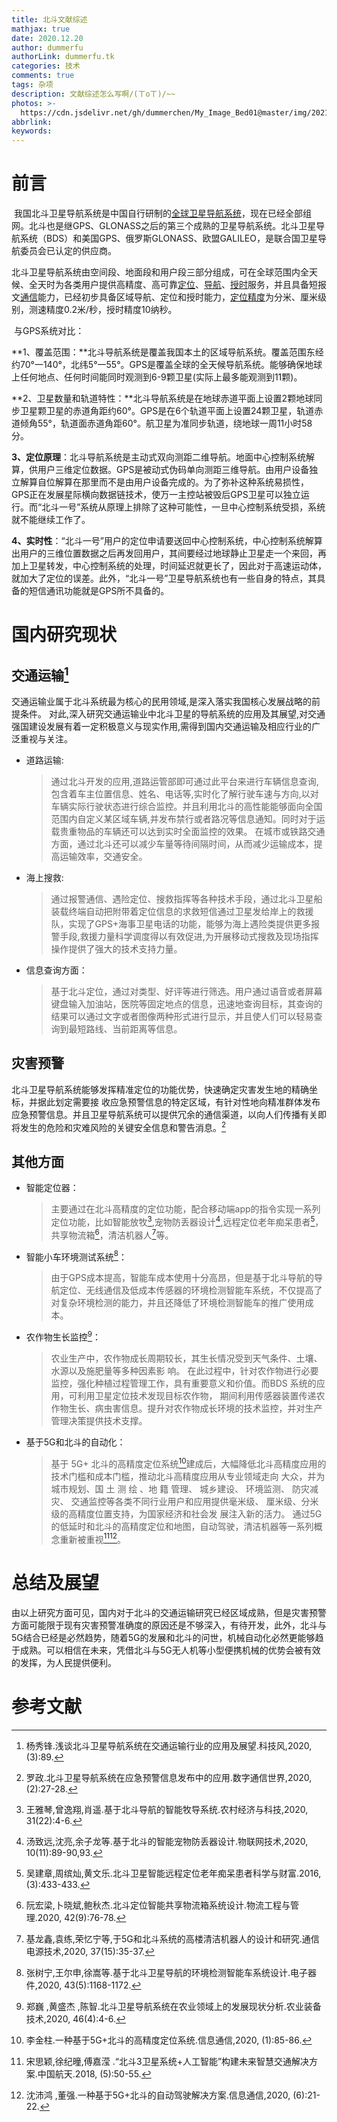 ```yaml
---
title: 北斗文献综述
mathjax: true
date: 2020.12.20
author: dummerfu
authorLink: dummerfu.tk
categories: 技术
comments: true
tags: 杂项
description: 文献综述怎么写啊/(ㄒoㄒ)/~~
photos: >-
  https://cdn.jsdelivr.net/gh/dummerchen/My_Image_Bed01@master/img/20210105115147.jpg
abbrlink: 
keywords:
---
```




# 前言

​	我国北斗卫星导航系统是中国自行研制的[全球卫星导航系统](https://baike.baidu.com/item/全球卫星导航系统)，现在已经全部组网。北斗也是继GPS、GLONASS之后的第三个成熟的卫星导航系统。北斗卫星导航系统（BDS）和美国GPS、俄罗斯GLONASS、欧盟GALILEO，是联合国卫星导航委员会已认定的供应商。

​	北斗卫星导航系统由空间段、地面段和用户段三部分组成，可在全球范围内全天候、全天时为各类用户提供高精度、高可靠[定位](https://baike.baidu.com/item/定位/16912011)、[导航](https://baike.baidu.com/item/导航)、[授时](https://baike.baidu.com/item/授时)服务，并且具备短报文[通信](https://baike.baidu.com/item/通信/300982)能力，已经初步具备区域导航、定位和授时能力，[定位精度](https://baike.baidu.com/item/定位精度)为分米、厘米级别，测速精度0.2米/秒，授时精度10纳秒。

​	与GPS系统对比：

​	**1、覆盖范围：**北斗导航系统是覆盖我国本土的区域导航系统。覆盖范围东经约70°一140°，北纬5°一55°。GPS是覆盖全球的全天候导航系统。能够确保地球上任何地点、任何时间能同时观测到6-9颗卫星(实际上最多能观测到11颗)。

​	**2、卫星数量和轨道特性：**北斗导航系统是在地球赤道平面上设置2颗地球同步卫星颗卫星的赤道角距约60°。GPS是在6个轨道平面上设置24颗卫星，轨道赤道倾角55°，轨道面赤道角距60°。航卫星为准同步轨道，绕地球一周11小时58分。

​	**3、定位原理**：北斗导航系统是主动式双向测距二维导航。地面中心控制系统解算，供用户三维定位数据。GPS是被动式伪码单向测距三维导航。由用户设备独立解算自位解算在那里而不是由用户设备完成的。为了弥补这种系统易损性，GPS正在发展星际横向数据链技术，使万一主控站被毁后GPS卫星可以独立运行。而“北斗一号”系统从原理上排除了这种可能性，一旦中心控制系统受损，系统就不能继续工作了。

​	**4、实时性**：“北斗一号”用户的定位申请要送回中心控制系统，中心控制系统解算出用户的三维位置数据之后再发回用户，其间要经过地球静止卫星走一个来回，再加上卫星转发，中心控制系统的处理，时间延迟就更长了，因此对于高速运动体，就加大了定位的误差。此外，“北斗一号”卫星导航系统也有一些自身的特点，其具备的短信通讯功能就是GPS所不具备的。

# 国内研究现状

## 交通运输[^ 1]

​	交通运输业属于北斗系统最为核心的民用领域,是深入落实我国核心发展战略的前提条件。 对此,深入研究交通运输业中北斗卫星的导航系统的应用及其展望,对交通强国建设发展有着一定积极意义与现实作用,需得到国内交通运输及相应行业的广泛重视与关注。 

* 道路运输: 

    > ​	通过北斗开发的应用,道路运管部即可通过此平台来进行车辆信息查询,包含着车主位置信息、姓名、电话等,实时化了解行驶车速与方向,以对车辆实际行驶状态进行综合监控。并且利用北斗的高性能能够面向全国范围内自定义某区域车辆,并发布禁行或者路况等信息通知。同时对于运载贵重物品的车辆还可以达到实时全面监控的效果。 在城市或铁路交通方面，通过北斗还可以减少车量等待间隔时间，从而减少运输成本，提高运输效率，交通安全。

* 海上搜救:

    > 通过报警通信、遇险定位、搜救指挥等各种技术手段，通过北斗卫星船装载终端自动把附带着定位信息的求救短信通过卫星发给岸上的救援队，实现了GPS+海事卫星电话的功能，能够为海上遇险类提供更多报警手段,救援力量科学调度得以有效促进,为开展移动式搜救及现场指挥操作提供了强大的技术支持力量。

* 信息查询方面：

    > ​	基于北斗定位，通过对类型、好评等进行筛选。用户通过语音或者屏幕键盘输入加油站，医院等固定地点的信息，迅速地查询目标，其查询的结果可以通过文字或者图像两种形式进行显示，并且使人们可以轻易查询到最短路线、当前距离等信息。

## 灾害预警

​	 北斗卫星导航系统能够发挥精准定位的功能优势，快速确定灾害发生地的精确坐标，并据此划定需要接 收应急预警信息的特定区域，有针对性地向精准群体发布应急预警信息。并且卫星导航系统可以提供冗余的通信渠道，以向人们传播有关即将发生的危险和灾难风险的关键安全信息和警告消息。[^ 2] 

## 其他方面

* 智能定位器：

    > ​	主要通过在北斗高精度的定位功能，配合移动端app的指令实现一系列定位功能，比如智能放牧[^ 3],宠物防丢器设计[^4],远程定位老年痴呆患者[^5]，共享物流箱[^6]，清洁机器人[^7]等。 

* 智能小车环境测试系统[^8]：

    > ​	由于GPS成本提高，智能车成本使用十分高昂，但是基于北斗导航的导航定位、无线通信及低成本传感器的环境检测智能车系统，不仅提高了对复杂环境检测的能力，并且还降低了环境检测智能车的推广使用成本。

* 农作物生长监控[^9]：

    > 农业生产中，农作物成长周期较长，其生长情况受到天气条件、土壤、水源以及施肥量等多种因素影 响。 在此过程中，针对农作物进行必要监控，强化种植过程管理工作，具有重要意义和价值。而BDS 系统的应用，可利用卫星定位技术发现目标农作物， 期间利用传感器装置传递农作物生长、病虫害信息。提升对农作物成长环境的技术监控，并对生产管理决策提供技术支撑。

* 基于5G和北斗的自动化：

    > 基于 5G+ 北斗的高精度定位系统[^ 10]建成后，大幅降低北斗高精度应用的 技术门槛和成本门槛，推动北斗高精度应用从专业领域走向 大众，并为城市规划、国 土 测 绘 、地 籍 管理、 城乡建设、 环境监测、 防灾减灾、 交通监控等各类不同行业用户和应用提供毫米级、 厘米级、分米级的高精度位置支持，为国家经济和社会发 展注入新的活力。 通过5G的低延时和北斗的高精度定位和地图，自动驾驶，清洁机器等一系列概念重新被重视[^ 11][^ 12]。



# 总结及展望

​	由以上研究方面可见，国内对于北斗的交通运输研究已经区域成熟，但是灾害预警方面可能限于现有灾害预警准确度的原因还是不够深入，有待开发，此外，北斗与5G结合已经是必然趋势，随着5G的发展和北斗的问世，机械自动化必然更能够趋于成熟。可以相信在未来，凭借北斗与5G无人机等小型便携机械的优势会被有效的发挥，为人民提供便利。



# 参考文献

[^ 1]:  杨秀锋.浅谈北斗卫星导航系统在交通运输行业的应用及展望.科技风,2020, (3):89.

[^ 2]: 罗政.北斗卫星导航系统在应急预警信息发布中的应用.数字通信世界,2020, (2):27-28.

[^ 3]:王雅琴,曾逸翔,肖遥.基于北斗导航的智能牧导系统.农村经济与科技,2020, 31(22):4-6.
[^4]:汤致远,沈亮,余子龙等.基于北斗的智能宠物防丢器设计.物联网技术,2020, 10(11):89-90,93.
[^5]:吴建章,周缤灿,黄文乐.北斗卫星智能远程定位老年痴呆患者科学与财富.2016, (3):433-433.
[^6]:阮宏梁,卜晓斌,鲍秋杰.北斗定位智能共享物流箱系统设计.物流工程与管理.2020, 42(9):76-78.
[^7]:基龙鑫,袁练,荣忆宁等,于5G和北斗系统的高楼清洁机器人的设计和研究.通信电源技术,2020, 37(15):35-37.
[^8]:张树宁,王尔申,徐嵩等.基于北斗卫星导航的环境检测智能车系统设计.电子器件,2020, 43(5):1168-1172.
[^9]:郑巍 ,黄盛杰 ,陈智.北斗卫星导航系统在农业领域上的发展现状分析.农业装备技术,2020, 46(4):4-6.
[^ 10]:李金柱.一种基于5G+北斗的高精度定位系统.信息通信,2020, (1):85-86.
[^ 11]:宋思颖,徐纪曈,傅嘉滢 .“北斗3卫星系统+人工智能”构建未来智慧交通解决方案.中国航天.2018, (5):50-55.
[^ 12]:沈沛鸿 ,董强.一种基于5G+北斗的自动驾驶解决方案.信息通信,2020, (6):21-22.
[^ 13]:于利娟,宋荣权,曹伟.基于北斗系统的银行智能提款箱锁研究数码设计(上).2020, 9(3):60-61.



